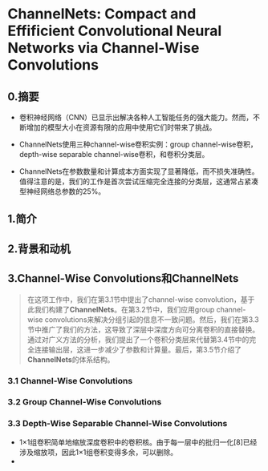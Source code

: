 # ChannelNets: Compact and Effificient Convolutional Neural Networks via Channel-Wise Convolutions

## 0.摘要

* 卷积神经网络（CNN）已显示出解决各种人工智能任务的强大能力。然而，不断增加的模型大小在资源有限的应用中使用它们时带来了挑战。

* ChannelNets使用三种channel-wise卷积实例：group channel-wise卷积， depth-wise separable channel-wise卷积，和卷积分类层。 

* ChannelNets在参数数量和计算成本方面实现了显著降低，而不损失准确性。值得注意的是，我们的工作是首次尝试压缩完全连接的分类层，这通常占紧凑型神经网络总参数的25%。

  

## 1.简介

## 2.背景和动机

## 3.Channel-Wise Convolutions和ChannelNets

> 在这项工作中，我们在第3.1节中提出了channel-wise convolution，基于此我们构建了**ChannelNets**。在第3.2节中，我们应用group channel-wise convolutions来解决分组引起的信息不一致问题。然后，我们在第3.3节中推广了我们的方法，这导致了深层中深度方向可分离卷积的直接替换。通过对广义方法的分析，我们提出了一个卷积分类层来代替第3.4节中的完全连接输出层，这进一步减少了参数和计算量。最后，第3.5节介绍了**ChannelNets**的体系结构。

### 3.1 Channel-Wise Convolutions

### 3.2 Group Channel-Wise Convolutions

### 3.3 Depth-Wise Separable Channel-Wise Convolutions

* 1×1组卷积简单地缩放深度卷积中的卷积核。由于每一层中的批归一化[8]已经涉及缩放项，因此1×1组卷积变得多余，可以删除。
* 